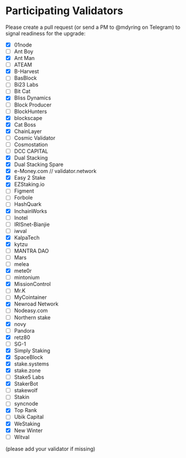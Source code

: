 # Participating Validators

Please create a pull request (or send a PM to @mdyring on Telegram) to signal readiness for the upgrade:

* [x] 01node
* [ ] Ant Boy
* [x] Ant Man
* [ ] ATEAM
* [x] B-Harvest
* [ ] BasBlock
* [ ] Bi23 Labs
* [ ] Bit Cat
* [x] Bliss Dynamics
* [ ] Block Producer
* [ ] BlockHunters
* [x] blockscape
* [x] Cat Boss
* [x] ChainLayer
* [ ] Cosmic Validator
* [ ] Cosmostation
* [ ] DCC CAPITAL
* [x] Dual Stacking
* [x] Dual Stacking Spare
* [x] e-Money.com // validator.network
* [x] Easy 2 Stake
* [x] EZStaking.io
* [ ] Figment
* [ ] Forbole
* [ ] HashQuark
* [x] InchainWorks
* [ ] Inotel
* [ ] IRISnet-Bianjie
* [ ] iwval
* [x] KalpaTech
* [x] kytzu
* [ ] MANTRA DAO
* [ ] Mars
* [ ] melea
* [x] mete0r
* [ ] mintonium
* [x] MissionControl
* [ ] Mr.K
* [ ] MyCointainer
* [x] Newroad Network
* [ ] Nodeasy.com
* [ ] Northern stake
* [x] novy
* [ ] Pandora
* [x] retz80
* [ ] SG-1
* [x] Simply Staking
* [x] SpaceBlock
* [x] stake.systems
* [x] stake.zone
* [ ] Stake5 Labs
* [x] StakerBot
* [ ] stakewolf
* [ ] Stakin
* [ ] syncnode
* [x] Top Rank
* [ ] Ubik Capital
* [x] WeStaking
* [x] New Winter
* [ ] Witval

(please add your validator if missing)
